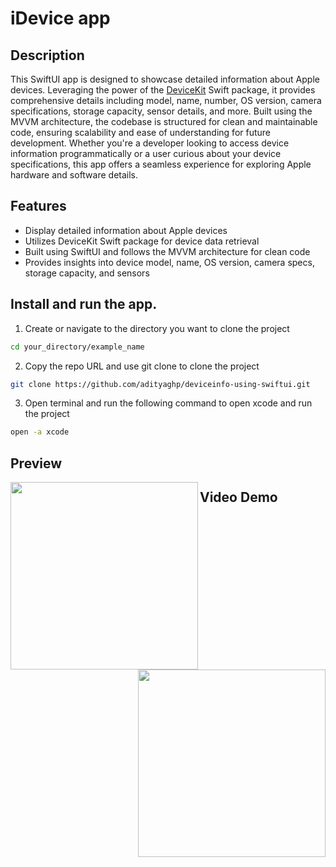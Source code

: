# iDevice app

## Description


This SwiftUI app is designed to showcase detailed information about Apple devices. Leveraging the power of the [DeviceKit](https://github.com/devicekit/DeviceKit) Swift package, it provides comprehensive details including model, name, number, OS version, camera specifications, storage capacity, sensor details, and more. Built using the MVVM architecture, the codebase is structured for clean and maintainable code, ensuring scalability and ease of understanding for future development. Whether you're a developer looking to access device information programmatically or a user curious about your device specifications, this app offers a seamless experience for exploring Apple hardware and software details.

## Features

* Display detailed information about Apple devices
* Utilizes DeviceKit Swift package for device data retrieval
* Built using SwiftUI and follows the MVVM architecture for clean code
* Provides insights into device model, name, OS version, camera specs, storage capacity, and sensors

## Install and run the app.

1. Create or navigate to the directory you want to clone the project
```bash
cd your_directory/example_name
```
2. Copy the repo URL and use git clone to clone the project
```bash
git clone https://github.com/adityaghp/deviceinfo-using-swiftui.git
```
3. Open terminal and run the following command to open xcode and run the project
```bash
open -a xcode
```

## Preview
<img align="left" width="300"  src="https://github.com/adityaghp/deviceinfo-using-swiftui/assets/122426326/9d57bba3-6522-4b07-8d6a-73c0ec81599c">
<img align="right" width="300"  src="https://github.com/adityaghp/deviceinfo-using-swiftui/assets/122426326/2d7310b0-ca7b-4b4a-a1dd-6c9b65d61202">

## Video Demo
